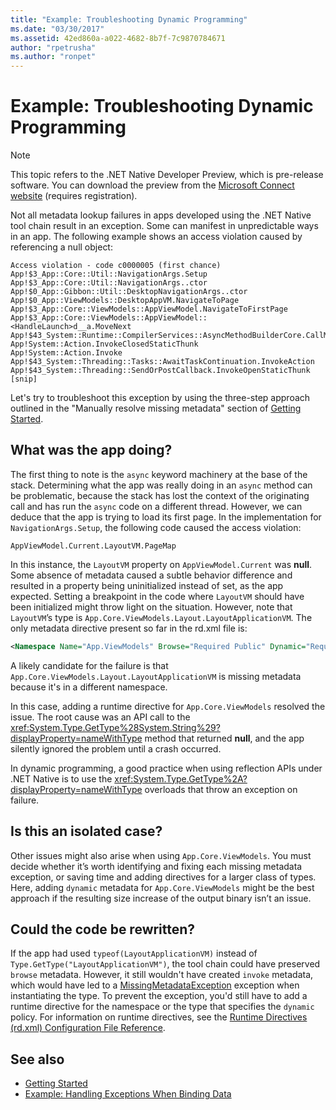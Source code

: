 ```yaml
---
title: "Example: Troubleshooting Dynamic Programming"
ms.date: "03/30/2017"
ms.assetid: 42ed860a-a022-4682-8b7f-7c9870784671
author: "rpetrusha"
ms.author: "ronpet"
---
```

# Example: Troubleshooting Dynamic Programming
> [!NOTE]
> This topic refers to the .NET Native Developer Preview, which is pre-release software. You can download the preview from the [Microsoft Connect website](https://go.microsoft.com/fwlink/?LinkId=394611) (requires registration).  
  
 Not all metadata lookup failures in apps developed using the .NET Native tool chain result in an exception.  Some can manifest in unpredictable ways in an app.  The following example shows an access violation caused by referencing a null object:  
  
```output
Access violation - code c0000005 (first chance)  
App!$3_App::Core::Util::NavigationArgs.Setup  
App!$3_App::Core::Util::NavigationArgs..ctor  
App!$0_App::Gibbon::Util::DesktopNavigationArgs..ctor  
App!$0_App::ViewModels::DesktopAppVM.NavigateToPage  
App!$3_App::Core::ViewModels::AppViewModel.NavigateToFirstPage  
App!$3_App::Core::ViewModels::AppViewModel::<HandleLaunch>d__a.MoveNext  
App!$43_System::Runtime::CompilerServices::AsyncMethodBuilderCore.CallMoveNext  
App!System::Action.InvokeClosedStaticThunk  
App!System::Action.Invoke  
App!$43_System::Threading::Tasks::AwaitTaskContinuation.InvokeAction  
App!$43_System::Threading::SendOrPostCallback.InvokeOpenStaticThunk  
[snip]  
```  
  
 Let's try to troubleshoot this exception by using the three-step approach outlined in the "Manually resolve missing metadata" section of [Getting Started](getting-started-with-net-native.md).  
  
## What was the app doing?  
 The first thing to note is the `async` keyword machinery at the base of the stack.  Determining what the app was really doing in an `async` method can be problematic, because the stack has lost the context of the originating call and has run the `async` code on a different thread. However, we can deduce that the app is trying to load its first page.  In the implementation for `NavigationArgs.Setup`, the following code caused the access violation:  
  
`AppViewModel.Current.LayoutVM.PageMap`  
  
 In this instance, the `LayoutVM` property on `AppViewModel.Current` was **null**.  Some absence of metadata caused a subtle behavior difference and resulted in a property being uninitialized instead of set, as the app expected.  Setting a breakpoint in the code where `LayoutVM` should have been initialized might throw light on the situation.  However, note that `LayoutVM`’s type is `App.Core.ViewModels.Layout.LayoutApplicationVM`.  The only metadata directive present so far in the rd.xml file is:  
  
```xml  
<Namespace Name="App.ViewModels" Browse="Required Public" Dynamic="Required Public" />  
```  
  
 A likely candidate for the failure is that `App.Core.ViewModels.Layout.LayoutApplicationVM` is missing metadata because it's in a different namespace.  
  
 In this case, adding a runtime directive for `App.Core.ViewModels` resolved the issue. The root cause was an API call to the <xref:System.Type.GetType%28System.String%29?displayProperty=nameWithType> method that returned **null**, and the app silently ignored the problem until a crash occurred.  
  
 In dynamic programming, a good practice when using reflection APIs under .NET Native is to use the <xref:System.Type.GetType%2A?displayProperty=nameWithType> overloads that throw an exception on failure.  
  
## Is this an isolated case?  
 Other issues might also arise when using `App.Core.ViewModels`.  You must decide whether it’s worth identifying and fixing each missing metadata exception, or saving time and adding directives for a larger class of types.  Here, adding `dynamic` metadata for `App.Core.ViewModels` might be the best approach if the resulting size increase of the output binary isn’t an issue.  
  
## Could the code be rewritten?  
 If the app had used `typeof(LayoutApplicationVM)` instead of `Type.GetType("LayoutApplicationVM")`, the tool chain could have preserved `browse` metadata.  However, it still wouldn't have created `invoke` metadata, which would have led to a [MissingMetadataException](missingmetadataexception-class-net-native.md) exception when instantiating the type. To prevent the exception, you'd still have to add a runtime directive for the namespace or the type that specifies the `dynamic` policy. For information on runtime directives, see the [Runtime Directives (rd.xml) Configuration File Reference](runtime-directives-rd-xml-configuration-file-reference.md).  
  
## See also

- [Getting Started](getting-started-with-net-native.md)
- [Example: Handling Exceptions When Binding Data](example-handling-exceptions-when-binding-data.md)
